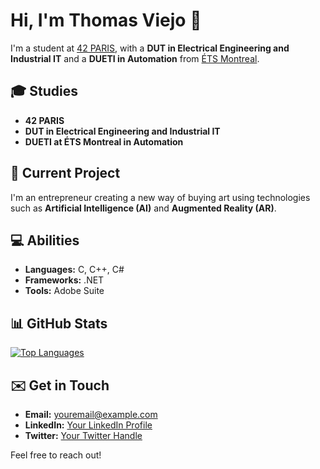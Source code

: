 # Hi, I'm Thomas Viejo 👋

I'm a student at [42 PARIS](https://www.42.fr/), with a **DUT in Electrical Engineering and Industrial IT** and a **DUETI in Automation** from [ÉTS Montreal](https://www.etsmtl.ca/).

## 🎓 Studies

- **42 PARIS**
- **DUT in Electrical Engineering and Industrial IT**
- **DUETI at ÉTS Montreal in Automation**

## 🚀 Current Project

I'm an entrepreneur creating a new way of buying art using technologies such as **Artificial Intelligence (AI)** and **Augmented Reality (AR)**.

## 💻 Abilities

- **Languages:** C, C++, C#
- **Frameworks:** .NET
- **Tools:** Adobe Suite

## 📊 GitHub Stats

[![Top Languages](https://github-readme-stats.vercel.app/api/top-langs/?username=yourusername&layout=compact&theme=dark)](https://github.com/yourusername)

<!-- Replace 'yourusername' with your actual GitHub username -->

## ✉️ Get in Touch

- **Email:** [youremail@example.com](mailto:youremail@example.com)
- **LinkedIn:** [Your LinkedIn Profile](https://www.linkedin.com/in/yourlinkedinprofile)
- **Twitter:** [Your Twitter Handle](https://twitter.com/yourtwitterhandle)

Feel free to reach out!

